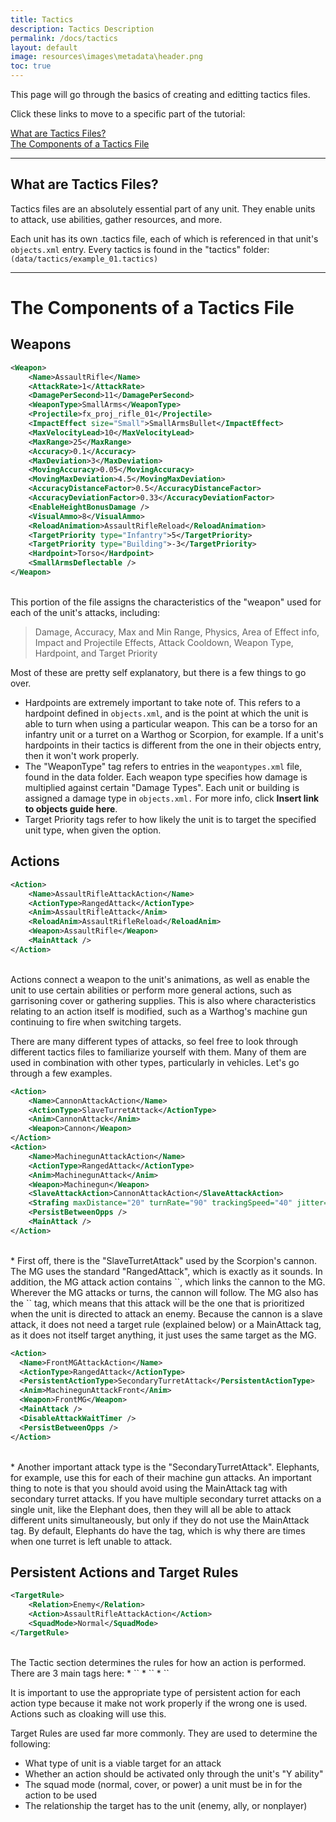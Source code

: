 ```yaml
---
title: Tactics
description: Tactics Description
permalink: /docs/tactics
layout: default
image: resources\images\metadata\header.png
toc: true
---
```



This page will go through the basics of creating and editting tactics files. 

Click these links to move to a specific part of the tutorial:

[What are Tactics Files?](#WhatareTactics) <br>[The Components of a Tactics File](#ComponentsofTactics)

***

<a name="WhatareTactics"></a>
## What are Tactics Files?

Tactics files are an absolutely essential part of any unit. They enable units to attack, use abilities, gather resources, and more. 

Each unit has its own .tactics file, each of which is referenced in that unit's `objects.xml` entry. Every tactics is found in the "tactics" folder: 
  `(data/tactics/example_01.tactics)`


***

<a name="ComponentsofTactics"></a>
# The Components of a Tactics File
## Weapons
```xml
<Weapon>
	<Name>AssaultRifle</Name>
	<AttackRate>1</AttackRate>
	<DamagePerSecond>11</DamagePerSecond>
	<WeaponType>SmallArms</WeaponType>
	<Projectile>fx_proj_rifle_01</Projectile>
	<ImpactEffect size="Small">SmallArmsBullet</ImpactEffect>
	<MaxVelocityLead>10</MaxVelocityLead>
	<MaxRange>25</MaxRange>
	<Accuracy>0.1</Accuracy>
	<MaxDeviation>3</MaxDeviation>
	<MovingAccuracy>0.05</MovingAccuracy>
	<MovingMaxDeviation>4.5</MovingMaxDeviation>
	<AccuracyDistanceFactor>0.5</AccuracyDistanceFactor>
	<AccuracyDeviationFactor>0.33</AccuracyDeviationFactor>
	<EnableHeightBonusDamage />
	<VisualAmmo>8</VisualAmmo>
	<ReloadAnimation>AssaultRifleReload</ReloadAnimation>
	<TargetPriority type="Infantry">5</TargetPriority>
	<TargetPriority type="Building">-3</TargetPriority>
	<Hardpoint>Torso</Hardpoint>
	<SmallArmsDeflectable />
</Weapon>
```

<br>
This portion of the file assigns the characteristics of the "weapon" used for each of the unit's attacks, including:

  > Damage, Accuracy, Max and Min Range, Physics, Area of Effect info, Impact and Projectile Effects, Attack Cooldown, Weapon Type, Hardpoint, and Target Priority
  
Most of these are pretty self explanatory, but there is a few things to go over. 
  * Hardpoints are extremely important to take note of. This refers to a hardpoint defined in `objects.xml`, and is the point at which the unit is able to turn when using a particular weapon. This can be a torso for an infantry unit or a turret on a Warthog or Scorpion, for example. If a unit's hardpoints in their tactics is different from the one in their objects entry, then it won't work properly.
  * The "WeaponType" tag  refers to entries in the `weapontypes.xml` file, found in the data folder. Each weapon type specifies how damage is multiplied against certain "Damage Types". Each unit or building is assigned a damage type in `objects.xml.` For more info, click **Insert link to objects guide here**.
  * Target Priority tags refer to how likely the unit is to target the specified unit type, when given the option. 
  
## Actions
```xml
<Action>
	<Name>AssaultRifleAttackAction</Name>
	<ActionType>RangedAttack</ActionType>
	<Anim>AssaultRifleAttack</Anim>
	<ReloadAnim>AssaultRifleReload</ReloadAnim>
	<Weapon>AssaultRifle</Weapon>
	<MainAttack />
</Action>
``` 
<br>
Actions connect a weapon to the unit's animations, as well as enable the unit to use certain abilities or perform more general actions, such as garrisoning cover or gathering supplies. This is also where characteristics relating to an action itself is modified, such as a Warthog's machine gun continuing to fire when switching targets.

There are many different types of attacks, so feel free to look through different tactics files to familiarize yourself with them. Many of them are used in combination with other types, particularly in vehicles. Let's go through a few examples.

``` xml
<Action>
	<Name>CannonAttackAction</Name>
	<ActionType>SlaveTurretAttack</ActionType>
	<Anim>CannonAttack</Anim>
	<Weapon>Cannon</Weapon>
</Action>
<Action>
	<Name>MachinegunAttackAction</Name>
	<ActionType>RangedAttack</ActionType>
	<Anim>MachinegunAttack</Anim>
	<Weapon>Machinegun</Weapon>
	<SlaveAttackAction>CannonAttackAction</SlaveAttackAction>
	<Strafing maxDistance="20" turnRate="90" trackingSpeed="40" jitter="20" />
	<PersistBetweenOpps />
	<MainAttack />
</Action>
```
<br>
  * First off, there is the "SlaveTurretAttack" used by the Scorpion's cannon. The MG uses the standard "RangedAttack", which is exactly as it sounds. In addition, the MG attack action contains `<SlaveAttackAction>`, which links the cannon to the MG. Wherever the MG attacks or turns, the cannon will follow. The MG also has the `<MainAttack>` tag, which means that this attack will be the one that is prioritized when the unit is directed to attack an enemy. Because the cannon is a slave attack, it does not need a target rule (explained below) or a MainAttack tag, as it does not itself target anything, it just uses the same target as the MG.
  
  ``` xml
<Action>
	<Name>FrontMGAttackAction</Name>
	<ActionType>RangedAttack</ActionType>
	<PersistentActionType>SecondaryTurretAttack</PersistentActionType>
	<Anim>MachinegunAttackFront</Anim>
	<Weapon>FrontMG</Weapon>
	<MainAttack />
	<DisableAttackWaitTimer />
	<PersistBetweenOpps />
</Action>
```
  <br>
  * Another important attack type is the "SecondaryTurretAttack". Elephants, for example, use this for each of their machine gun attacks. An important thing to note is that you should avoid using the MainAttack tag with secondary turret attacks. If you have multiple secondary turret attacks on a single unit, like the Elephant does, then they will all be able to attack different units simultaneously, but only if they do not use the MainAttack tag. By default, Elephants do have the tag, which is why there are times when one turret is left unable to attack.

## Persistent Actions and Target Rules
``` xml
<TargetRule>
	<Relation>Enemy</Relation>
	<Action>AssaultRifleAttackAction</Action>
	<SquadMode>Normal</SquadMode>
</TargetRule>
```
<br>
The Tactic section determines the rules for how an action is performed. There are 3 main tags here:
  * `<PersistentAction>`
  * `<PersistentSquadAction>`
  * `<TargetRule>`
  
It is important to use the appropriate type of persistent action for each action type because it make not work properly if the wrong one is used. Actions such as cloaking will use this.

Target Rules are used far more commonly. They are used to determine the following:
  * What type of unit is a viable target for an attack
  * Whether an action should be activated only through the unit's "Y ability"
  * The squad mode (normal, cover, or power) a unit must be in for the action to be used
  * The relationship the target has to the unit (enemy, ally, or nonplayer)
